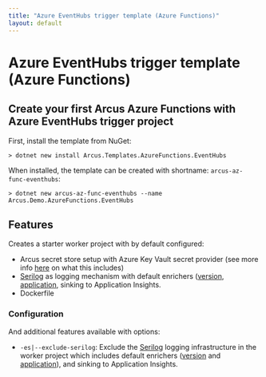 ```yaml
---
title: "Azure EventHubs trigger template (Azure Functions)"
layout: default
---
```


# Azure EventHubs trigger template (Azure Functions)

## Create your first Arcus Azure Functions with Azure EventHubs trigger project

First, install the template from NuGet:

```shell
> dotnet new install Arcus.Templates.AzureFunctions.EventHubs
```

When installed, the template can be created with shortname: `arcus-az-func-eventhubs`:

```shell
> dotnet new arcus-az-func-eventhubs --name Arcus.Demo.AzureFunctions.EventHubs
```

## Features

Creates a starter worker project with by default configured:

* Arcus secret store setup with Azure Key Vault secret provider (see more info [here](https://security.arcus-azure.net/features/secret-store/) on what this includes)
* [Serilog](https://serilog.net/) as logging mechanism with default enrichers ([version](https://observability.arcus-azure.net/features/telemetry-enrichment#version-enricher), [application](https://observability.arcus-azure.net/features/telemetry-enrichment#application-enricher), sinking to Application Insights.
* Dockerfile

### Configuration

And additional features available with options:
* `-es|--exclude-serilog`: Exclude the [Serilog](https://serilog.net/) logging infrastructure in the worker project which includes default enrichers ([version](https://observability.arcus-azure.net/features/telemetry-enrichment#version-enricher) and [application](https://observability.arcus-azure.net/features/telemetry-enrichment#application-enricher)), and sinking to Application Insights.
